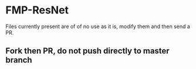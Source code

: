 # FMP-ResNet

Files currently present are of of no use as it is, modify them and then send a PR.

## Fork then PR, do not push directly to master branch 
